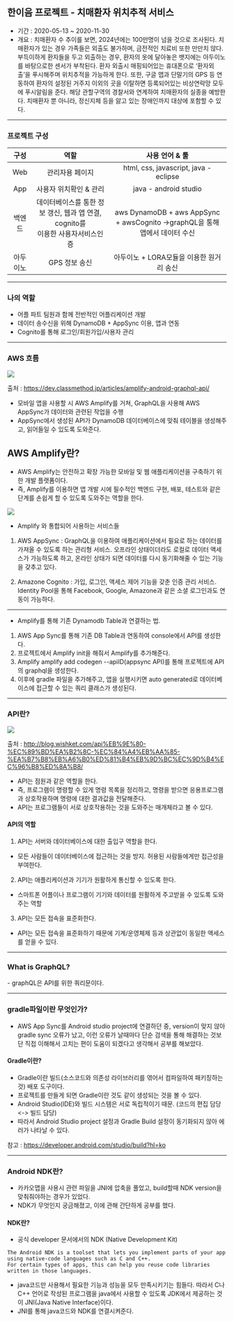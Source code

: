 <h2> 한이음 프로젝트 - 치매환자 위치추적 서비스 </h2>

 - 기간 : 2020-05-13 ~ 2020-11-30
 - 개요 : 치매환자 수 추이를 보면, 2024년에는 100만명이 넘을 것으로 조사된다. 치매환자가 있는 경우 가족들은 외출도 불가하며, 금전적인 치료비 또한 만만치 않다. 
 부득이하게 환자들을 두고 외출하는 경우, 환자의 옷에 달아놓은 뱃지에는 아두이노를 바탕으로한 센서가 부착된다. 환자 외출시 매핑되어있는 휴대폰으로 ‘환자외출’을 푸시해주며 위치추적을 가능하게 한다.
 또한, 구글 맵과 단말기의 GPS 등 연동하여 환자의 설정된 거주지 이외의 곳을 이탈하면 등록되어있는 비상연락망 모두에 푸시알림을 준다. 해당 관할구역의 경찰서와 연계하여 치매환자의 실종을 예방한다.
 치매환자 뿐 아니라, 정신지체 등을 앓고 있는 장애인까지 대상에 포함할 수 있다.
 
 ---
<h3> 프로젝트 구성 </h3> 

| 구성 | 역할 | 사용 언어 & 툴 |
|:------------:|:-----------------:|:-----------------:|
| Web | 관리자용 페이지 | html, css, javascript, java - eclipse |
| App | 사용자 위치확인 & 관리 | java - android studio |
| 백엔드 | 데이터베이스를 통한 정보 갱신, 웹과 앱 연결, cognito를<br> 이용한 사용자서비스인증 | aws DynamoDB + aws AppSync + awsCognito ->graphQL을 통해 앱에서 데이터 수신 |
| 아두이노 | GPS 정보 송신 | 아두이노 + LORA모듈을 이용한 원거리 송신 |

---

 <h3> 나의 역할 </h3>
 
  - 어플 파트 팀원과 함께 전반적인 어플리케이션 개발<br>
  - 데이터 송수신을 위해 DynamoDB + AppSync 이용, 앱과 연동<br>
  - Cognito를 통해 로그인/회원가입/사용자 관리<br>

---
 <h3> AWS 흐름 </h3>
 
 <img src="https://cdn-ssl-devio-img.classmethod.jp/wp-content/uploads/2020/06/appsync-api-768x308.png">
 
 출처 : https://dev.classmethod.jp/articles/amplify-android-graphql-api/
 
 - 모바일 앱을 사용할 시 AWS Amplify를 거쳐, GraphQL을 사용해 AWS AppSync가 데이터와 관련된 작업을 수행
 - AppSync에서 생성된 API가 DynamoDB 데이터베이스에 맞춰 테이블을 생성해주고, 읽어들일 수 있도록 도와준다. 
 
 <h2> AWS Amplify란? </h2>
 
  - AWS Amplify는 안전하고 확장 가능한 모바일 및 웹 애플리케이션을 구축하기 위한 개발 플랫폼이다.
  - 즉, Amplify를 이용하면 앱 개발 시에 필수적인 백엔드 구현, 배포, 테스트와 같은 단계를 손쉽게 할 수 있도록 도와주는 역할을 한다.

<img src="https://cdn-ssl-devio-img.classmethod.jp/wp-content/uploads/2020/05/amplify-using-service-640x386.png">

 - Amplify 와 통합되어 사용하는 서비스들
 
 1. AWS AppSync : GraphQL을 이용하여 애플리케이션에서 필요로 하는 데이터를 가져올 수 있도록 하는 관리형 서비스. 오프라인 상태이더라도 로컬로 데이터 액세스가 가능하도록 하고, 온라인 상태가 되면 데이터를 다시 동기화해줄 수 있는 기능을 갖추고 있다.
 
 2. Amazone Cognito : 가입, 로그인, 액세스 제어 기능을 갖춘 인증 관리 서비스. Identity Pool을 통해 Facebook, Google, Amazone과 같은 소셜 로그인과도 연동이 가능하다.
 
---

 - Amplify를 통해 기존 Dynamodb Table과 연결하는 법.
 
 1. AWS App Sync를 통해 기존 DB Table과 연동하여 console에서 API를 생성한다.
 2. 프로젝트에서 Amplify init을 해줘서 Amplify를 추가해준다.
 3. Amplify amplify add codegen --apiID(appsync API)를 통해 프로젝트에 API의 graphql을 생성한다.
 4. 이후에 gradle 파일을 추가해주고, 앱을 실행시키면 auto generated로 데이터베이스에 접근할 수 있는 쿼리 클래스가 생성된다.

---
<h3> API란? </h3>

<img src = "http://blog.wishket.com/wp-content/uploads/2019/10/API-%EC%89%BD%EA%B2%8C-%EC%95%8C%EC%95%84%EB%B3%B4%EA%B8%B0.png">

출처 : http://blog.wishket.com/api%EB%9E%80-%EC%89%BD%EA%B2%8C-%EC%84%A4%EB%AA%85-%EA%B7%B8%EB%A6%B0%ED%81%B4%EB%9D%BC%EC%9D%B4%EC%96%B8%ED%8A%B8/

- API는 점원과 같은 역할을 한다.
- 즉, 프로그램이 명령할 수 있게 명령 목록을 정리하고, 명령을 받으면 응용프로그램과 상호작용하며 명령에 대한 결과값을 전달해준다.
- API는 프로그램들이 서로 상호작용하는 것을 도와주는 매개체라고 볼 수 있다.

<h4> API의 역할 </h4>

 1. API는 서버와 데이터베이스에 대한 출입구 역할을 한다.
  - 모든 사람들이 데이터베이스에 접근하는 것을 방지. 허용된 사람들에게만 접근성을 부여한다.
  
 2. API는 애플리케이션과 기기가 원활하게 통신할 수 있도록 한다.
  - 스마트폰 어플이나 프로그램이 기기와 데이터를 원활하게 주고받을 수 있도록 도와주는 역할
  
 3. API는 모든 접속을 표준화한다.
  - API는 모든 접속을 표준화하기 때문에 기계/운영체제 등과 상관없이 동일한 액세스를 얻을 수 있다.

---

<h3> What is GraphQL? </h3>
 - graphQL은 API를 위한 쿼리문이다.

---

 <h3> gradle파일이란 무엇인가? </h3>
 
 - AWS App Sync를 Android studio project에 연결하던 중, version이 맞지 않아 gradle sync 오류가 났고, 이런 오류가 날때마다 단순 검색을 통해 해결하는 것보단 직접 이해해서 고치는 편이 도움이 되겠다고 생각해서 공부를 해보았다.
 
 <h4> Gradle이란? </h4>
 
  - Gradle이란 빌드(소스코드와 의존성 라이브러리를 엮어서 컴파일하여 패키징하는 것) 배포 도구이다.
  - 프로젝트를 만들게 되면 Gradle이란 것도 같이 생성되는 것을 볼 수 있다.
  - Android Studio(IDE)와 빌드 시스템은 서로 독립적이기 때문. (코드의 편집 담당 <-> 빌드 담당)
  - 따라서 Android Studio project 설정과 Gradle Build 설정이 동기화되지 않아 에러가 나타날 수 있다.
  
  참고 : https://developer.android.com/studio/build?hl=ko
  
  ---
  
  <h3> Android NDK란? </h3>
  
  - 카카오맵을 사용시 관련 파일을 JNI에 압축을 풀었고, build할때 NDK version을 맞춰줘야하는 경우가 있었다.
  - NDK가 무엇인지 궁금해졌고, 이에 관해 간단하게 공부를 했다.
  
  <h4> NDK란? </h4>
  
  - 공식 developer 문서에서의 NDK (Native Development Kit)
 
  ~~~
  The Android NDK is a toolset that lets you implement parts of your app using native-code languages such as C and C++.
  For certain types of apps, this can help you reuse code libraries written in those languages.
  ~~~
   - java코드만 사용해서 필요한 기능과 성능을 모두 만족시키기는 힘들다. 따라서 C나 C++ 언어로 작성된 프로그램을 java에서 사용할 수 있도록 JDK에서 제공하는 것이 JNI(Java Native Interface)이다.
   - JNI를 통해 java코드와 NDK를 연결시켜준다.
